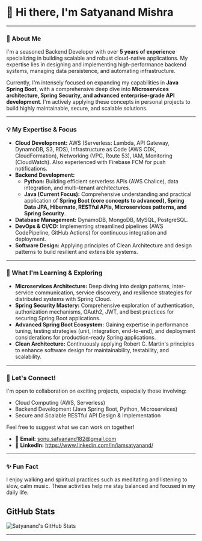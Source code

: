 # 👋 Hi there, I'm Satyanand Mishra

---

### 🚀 About Me

I'm a seasoned Backend Developer with over **5 years of experience** specializing in building scalable and robust cloud-native applications. My expertise lies in designing and implementing high-performance backend systems, managing data persistence, and automating infrastructure.

Currently, I'm intensely focused on expanding my capabilities in **Java Spring Boot**, with a comprehensive deep dive into **Microservices architecture, Spring Security, and advanced enterprise-grade API development**. I'm actively applying these concepts in personal projects to build highly maintainable, secure, and scalable solutions.

---

### 💡 My Expertise & Focus

* **Cloud Development:** AWS (Serverless: Lambda, API Gateway, DynamoDB, S3, RDS), Infrastructure as Code (AWS CDK, CloudFormation), Networking (VPC, Route 53), IAM, Monitoring (CloudWatch). Also experienced with Firebase FCM for push notifications.
* **Backend Development:**
    * **Python:** Building efficient serverless APIs (AWS Chalice), data integration, and multi-tenant architectures.
    * **Java (Current Focus):** Comprehensive understanding and practical application of **Spring Boot (core concepts to advanced), Spring Data JPA, Hibernate, RESTful APIs, Microservices patterns, and Spring Security**.
* **Database Management:** DynamoDB, MongoDB, MySQL, PostgreSQL.
* **DevOps & CI/CD:** Implementing streamlined pipelines (AWS CodePipeline, GitHub Actions) for continuous integration and deployment.
* **Software Design:** Applying principles of Clean Architecture and design patterns to build resilient and extensible systems.

---

### 🌱 What I'm Learning & Exploring

* **Microservices Architecture:** Deep diving into design patterns, inter-service communication, service discovery, and resilience strategies for distributed systems with Spring Cloud.
* **Spring Security Mastery:** Comprehensive exploration of authentication, authorization mechanisms, OAuth2, JWT, and best practices for securing Spring Boot applications.
* **Advanced Spring Boot Ecosystem:** Gaining expertise in performance tuning, testing strategies (unit, integration, end-to-end), and deployment considerations for production-ready Spring applications.
* **Clean Architecture:** Continuously applying Robert C. Martin's principles to enhance software design for maintainability, testability, and scalability.

---

### 🤝 Let's Connect!

I'm open to collaboration on exciting projects, especially those involving:
* Cloud Computing (AWS, Serverless)
* Backend Development (Java Spring Boot, Python, Microservices)
* Secure and Scalable RESTful API Design & Implementation

Feel free to suggest what we can work on together!

* 📧 **Email:** sonu.satyanand182@gmail.com
* 🔗 **LinkedIn:** https://www.linkedin.com/in/iamsatyanand/


---

### ✨ Fun Fact

I enjoy walking and spiritual practices such as meditating and listening to slow, calm music. These activities help me stay balanced and focused in my daily life.

## GitHub Stats
![Satyanand's GitHub Stats](https://github-readme-stats.vercel.app/api?username=iamsatyanand&show_icons=true&theme=radical)


---
